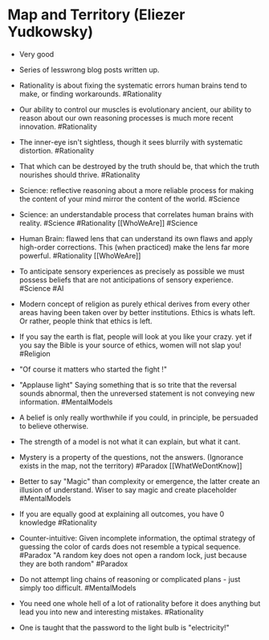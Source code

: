# Map and Territory (Eliezer Yudkowsky)

- Very good

- Series of lesswrong blog posts written up.

- Rationality is about fixing the systematic errors human brains tend to make, or finding workarounds. #Rationality

- Our ability to control our muscles is evolutionary ancient, our ability to reason about our own reasoning processes is much more recent innovation. #Rationality

- The inner-eye isn't sightless, though it sees blurrily with systematic distortion. #Rationality

- That which can be destroyed by the truth should be, that which the truth nourishes should thrive. #Rationality

- Science: reflective reasoning about a more reliable process for making the content of your mind mirror the content of the world. #Science

- Science: an understandable process that correlates human brains with reality. #Science #Rationality [[WhoWeAre]] #Science

- Human Brain: flawed lens that can understand its own flaws and apply high-order corrections. This (when practiced) make the lens far more powerful. #Rationality [[WhoWeAre]]

- To anticipate sensory experiences as precisely as possible we must possess beliefs that are not anticipations of sensory experience. #Science #AI

- Modern concept of religion as purely ethical derives from every other areas having been taken over by better institutions. Ethics is whats left.
   Or rather, people think that ethics is left.

- If you say the earth is flat, people will look at you like your crazy. yet if you say the Bible is your source of ethics, women will not slap you! #Religion

- "Of course it matters who started the fight !"

- "Applause light" Saying something that is so trite that the reversal sounds abnormal, then the unreversed statement is not conveying new information. #MentalModels

- A belief is only really worthwhile if you could, in principle, be persuaded to believe otherwise.

- The strength of a model is not what it can explain, but what it cant.

- Mystery is a property of the questions, not the answers. (Ignorance exists in the map, not the territory)  #Paradox [[WhatWeDontKnow]]

- Better to say "Magic" than complexity or emergence, the latter create an illusion of understand. Wiser to say magic and create placeholder #MentalModels

- If you are equally good at explaining all outcomes, you have 0 knowledge #Rationality

- Counter-intuitive: Given incomplete information, the optimal strategy of guessing the color of cards does not resemble a typical sequence. #Paradox
  "A random key does not open a random lock, just because they are both random" #Paradox

- Do not attempt ling chains of reasoning or complicated plans - just simply too difficult. #MentalModels 

- You need one whole hell of a lot of rationality before it does anything but lead you into new and interesting mistakes. #Rationality

- One is taught that the password to the light bulb is "electricity!"

